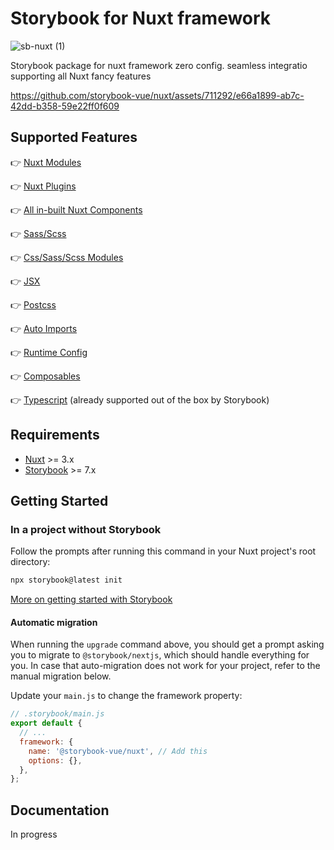 # Storybook for Nuxt framework <!-- omit in toc -->

![sb-nuxt (1)](https://github.com/storybook-vue/nuxt/assets/711292/0a4d0712-cd9a-454d-956f-3e4fbaace436)


Storybook package for nuxt framework zero config. seamless integratio supporting all Nuxt fancy features 



https://github.com/storybook-vue/nuxt/assets/711292/e66a1899-ab7c-42dd-b358-59e22ff0f609



## Supported Features

👉 [Nuxt Modules](#nextjss-image-component)

👉 [Nuxt Plugins](#nextjs-font-optimization)

👉 [All in-built Nuxt Components](#nuxt-components)

👉 [Sass/Scss](#sassscss)

👉 [Css/Sass/Scss Modules](#csssassscss-modules)

👉 [ JSX ](#styled-jsx)

👉 [Postcss](#postcss)

👉 [Auto Imports](#auto-imports)

👉 [Runtime Config](#runtime-config)

👉 [Composables](#composables)

👉 [Typescript](#typescript) (already supported out of the box by Storybook)

## Requirements

- [Nuxt](https://nuxt.com/) >= 3.x
- [Storybook](https://storybook.js.org/) >= 7.x

## Getting Started

### In a project without Storybook

Follow the prompts after running this command in your Nuxt project's root directory:

```bash
npx storybook@latest init
```

[More on getting started with Storybook](https://storybook.js.org/docs/vue3/get-started/install)

#### Automatic migration

When running the `upgrade` command above, you should get a prompt asking you to migrate to `@storybook/nextjs`, which should handle everything for you. In case that auto-migration does not work for your project, refer to the manual migration below.



Update your `main.js` to change the framework property:

```js
// .storybook/main.js
export default {
  // ...
  framework: {
    name: '@storybook-vue/nuxt', // Add this
    options: {},
  },
};
```

## Documentation

In progress
